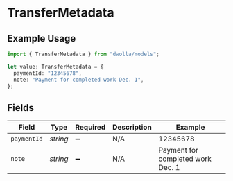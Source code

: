 # TransferMetadata

## Example Usage

```typescript
import { TransferMetadata } from "dwolla/models";

let value: TransferMetadata = {
  paymentId: "12345678",
  note: "Payment for completed work Dec. 1",
};
```

## Fields

| Field                             | Type                              | Required                          | Description                       | Example                           |
| --------------------------------- | --------------------------------- | --------------------------------- | --------------------------------- | --------------------------------- |
| `paymentId`                       | *string*                          | :heavy_minus_sign:                | N/A                               | 12345678                          |
| `note`                            | *string*                          | :heavy_minus_sign:                | N/A                               | Payment for completed work Dec. 1 |